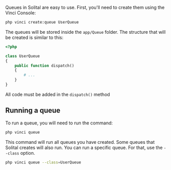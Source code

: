 Queues in Solital are easy to use. First, you'll need to create them using the Vinci Console:

```bash
php vinci create:queue UserQueue
```

The queues will be stored inside the `app/Queue` folder. The structure that will be created is similar to this:

```php
<?php

class UserQueue
{
    public function dispatch()
    {
        # ...
    }    
}
```

All code must be added in the `dispatch()` method

## Running a queue

To run a queue, you will need to run the command:

```bash
php vinci queue
```

This command will run all queues you have created. Some queues that Solital creates will also run. You can run a specific queue. For that, use the `--class` option.

```bash
php vinci queue --class=UserQueue
```
